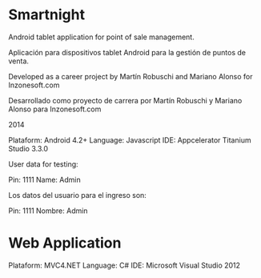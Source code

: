 Smartnight
==========

Android tablet application for point of sale management. 

Aplicación para dispositivos tablet Android para la gestión de puntos de venta. 



Developed as a career project by Martín Robuschi and Mariano Alonso for Inzonesoft.com

Desarrollado como proyecto de carrera por Martín Robuschi y Mariano Alonso para Inzonesoft.com

2014


Plataform: Android 4.2+
Language: Javascript
IDE: Appcelerator Titanium Studio 3.3.0




User data for testing:

Pin: 1111
Name: Admin

Los datos del usuario para el ingreso son:

Pin: 1111
Nombre: Admin





Web Application
===============

Plataform: MVC4.NET
Language: C#
IDE: Microsoft Visual Studio 2012



